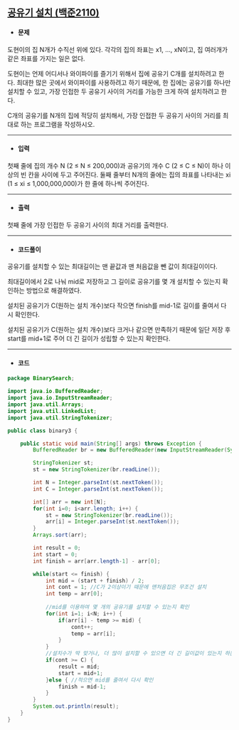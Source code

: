 ## [공유기 설치 (백준2110)](https://www.acmicpc.net/problem/2110)

- #### 문제

도현이의 집 N개가 수직선 위에 있다. 각각의 집의 좌표는 x1, ..., xN이고, 집 여러개가 같은 좌표를 가지는 일은 없다.

도현이는 언제 어디서나 와이파이를 즐기기 위해서 집에 공유기 C개를 설치하려고 한다. 최대한 많은 곳에서 와이파이를 사용하려고 하기 때문에, 한 집에는 공유기를 하나만 설치할 수 있고, 가장 인접한 두 공유기 사이의 거리를 가능한 크게 하여 설치하려고 한다.

C개의 공유기를 N개의 집에 적당히 설치해서, 가장 인접한 두 공유기 사이의 거리를 최대로 하는 프로그램을 작성하시오.

---



- #### 입력

첫째 줄에 집의 개수 N (2 ≤ N ≤ 200,000)과 공유기의 개수 C (2 ≤ C ≤ N)이 하나 이상의 빈 칸을 사이에 두고 주어진다. 둘째 줄부터 N개의 줄에는 집의 좌표를 나타내는 xi (1 ≤ xi ≤ 1,000,000,000)가 한 줄에 하나씩 주어진다.

---



- #### 출력

첫째 줄에 가장 인접한 두 공유기 사이의 최대 거리를 출력한다.

---



- #### 코드풀이

공유기를 설치할 수 있는 최대길이는 맨 끝값과 맨 처음값을 뺀 값이 최대길이이다.

최대길이에서 2로 나눠 mid로 저장하고 그 길이로 공유기를 몇 개 설치할 수 있는지 확인하는 방법으로 해결하였다.

설치된 공유기가 C(원하는 설치 개수)보다 작으면 finish를 mid-1로 길이를 줄여서 다시 확인한다.

설치된 공유기가 C(원하는 설치 개수)보다 크거나 같으면 만족하기 때문에 일단 저장 후 start를 mid+1로 주어 더 긴 길이가 성립할 수 있는지 확인한다.

---



- #### 코드

```java
package BinarySearch;

import java.io.BufferedReader;
import java.io.InputStreamReader;
import java.util.Arrays;
import java.util.LinkedList;
import java.util.StringTokenizer;

public class binary3 {

	public static void main(String[] args) throws Exception {
		BufferedReader br = new BufferedReader(new InputStreamReader(System.in));

		StringTokenizer st;
		st = new StringTokenizer(br.readLine());

		int N = Integer.parseInt(st.nextToken());
		int C = Integer.parseInt(st.nextToken());

		int[] arr = new int[N];
		for(int i=0; i<arr.length; i++) {
			st = new StringTokenizer(br.readLine());
			arr[i] = Integer.parseInt(st.nextToken());
		}
		Arrays.sort(arr);

		int result = 0;
		int start = 0;
		int finish = arr[arr.length-1] - arr[0];

		while(start <= finish) {
			int mid = (start + finish) / 2;
			int cont = 1; //C가 2이상이기 때문에 맨처음집은 무조건 설치
			int temp = arr[0];
			
            //mid를 이용하여 몇 개의 공유기를 설치할 수 있는지 확인
			for(int i=1; i<N; i++) {
				if(arr[i] - temp >= mid) {
					cont++;
					temp = arr[i];
				}
			}
            //설치수가 딱 맞거나, 더 많이 설치할 수 있으면 더 긴 길이값이 있는지 하는지 확인 하기위해 start를 mid+1로 이동
			if(cont >= C) {
				result = mid;
				start = mid+1;
			}else { //적으면 mid를 줄여서 다시 확인
				finish = mid-1;
			}
		}
		System.out.println(result);
	}
}

```